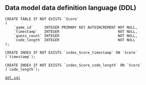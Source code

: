 ## Data model data definition language (DDL)

```sqlite
CREATE TABLE IF NOT EXISTS `Score`
(
    `game_id`     INTEGER PRIMARY KEY AUTOINCREMENT NOT NULL,
    `timestamp`   INTEGER                           NOT NULL,
    `guess_count` INTEGER                           NOT NULL,
    `code_length` INTEGER                           NOT NULL
);

CREATE INDEX IF NOT EXISTS `index_Score_timestamp` ON `Score` (`timestamp`);

CREATE INDEX IF NOT EXISTS `index_Score_code_length` ON `Score` (`code_length`);
```

[`ddl.sql`](sql/ddl.sql)